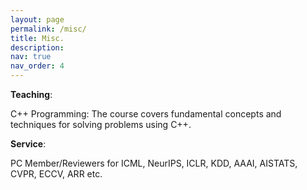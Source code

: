 ```yaml
---
layout: page
permalink: /misc/
title: Misc.
description: 
nav: true
nav_order: 4
---
```

**Teaching**:

C++ Programming: The course covers fundamental concepts and techniques for solving problems using C++.

**Service**:

PC Member/Reviewers for ICML, NeurIPS, ICLR, KDD, AAAI, AISTATS, CVPR, ECCV, ARR etc.